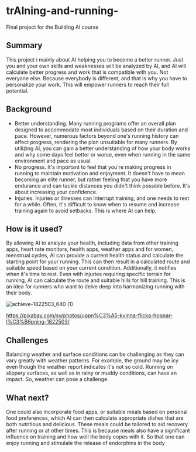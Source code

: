 # trAIning-and-running-

Final project for the Building AI course

## Summary

This project i mainly about AI helping you to become a better runner. Just you and your own skills and weaknesses will be analyzed by AI, and AI will calculate better progress and work that is compatible with you. Not everyone else. Because everybody is different, and that is why you have to personalize your work. This will empower runners to reach their full potential. 


## Background

* Better understanding. 
Many running programs offer an overall plan designed to accommodate most individuals based on their duration and pace. However, numerous factors beyond one's running history can affect progress, rendering the plan unsuitable for many runners. By utilizing AI, you can gain a better understanding of how your body works and why some days feel better or worse, even when running in the same environment and pace as usual.
* No progress.
It's important to feel that you're making progress in running to maintain motivation and enjoyment. It doesn't have to mean becoming an elite runner, but rather feeling that you have more endurance and can tackle distances you didn't think possible before. It's about increasing your confidence.
* Injuries.
Injuries or illnesses can interrupt training, and one needs to rest for a while. Often, it's difficult to know when to resume and increase training again to avoid setbacks. This is where AI can help.



## How is it used?

By allowing AI to analyze your health, including data from other training apps, heart rate monitors, health apps, weather apps and for women, menstrual cycles, AI can provide a current health status and calculate the starting point for your running. This can then result in a calculated route and suitable speed based on your current condition. Additionally, it notifies when it's time to rest. Even with injuries requiring specific terrain for running, AI can calculate the route and suitable hills for hill training. This is an idea for runners who want to delve deep into harmonizing running with their body.

![achieve-1822503_640 (1)](https://github.com/sandraalfsoni/trAIning-and-running-/assets/167409071/b1b1f6af-77ab-4d5a-9283-be739339176c)

https://pixabay.com/sv/photos/uppn%C3%A5-kvinna-flicka-hoppar-l%C3%B6pning-1822503/


## Challenges

Balancing weather and surface conditions can be challenging as they can vary greatly with weather patterns. For example, the ground may be icy even though the weather report indicates it's not so cold. Running on slippery surfaces, as well as in rainy or muddy conditions, can have an impact. So, weather can pose a challenge.

## What next?

One could also incorporate food apps, or suitable meals based on personal food preferences, which AI can then calculate appropriate dishes that are both nutritious and delicious. These meals could be tailored to aid recovery after running or at other times. This is because meals also have a significant influence on training and how well the body copes with it. So that one can enjoy running and stimulate the release of endorphins in the body



